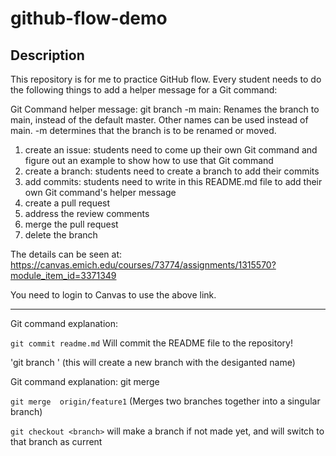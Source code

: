 # github-flow-demo
## Description
This repository is for me to practice GitHub flow. Every student needs to do the following things to add a helper message for a Git command:

Git Command helper message: 
git branch -m main: Renames the branch to main, instead of the default master. Other names can be used instead of main. -m determines 
that the branch is to be renamed or moved.

1. create an issue: students need to come up their own Git command and figure out an example to show how to use that Git command
2. create a branch: students need to create a branch to add their commits
3. add commits: students need to write in this README.md file to add their own Git command's helper message
4. create a pull request
5. address the review comments
6. merge the pull request
7. delete the branch

The details can be seen at: https://canvas.emich.edu/courses/73774/assignments/1315570?module_item_id=3371349

You need to login to Canvas to use the above link.

---

Git command explanation:  

`git commit readme.md` Will commit the README file to the repository!

'git branch <branch name>' (this will create a new branch with the desiganted name)

Git command explanation: git merge

`git merge  origin/feature1` (Merges two branches together into a singular branch)

`git checkout <branch>` will make a branch if not made yet, and will switch to that branch as current
